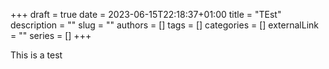 +++ 
draft = true
date = 2023-06-15T22:18:37+01:00
title = "TEst"
description = ""
slug = ""
authors = []
tags = []
categories = []
externalLink = ""
series = []
+++

This is a test
